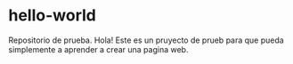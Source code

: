 # hello-world
Repositorio de prueba.
Hola! Este es un pruyecto de prueb para que pueda simplemente a aprender a crear una pagina web.
